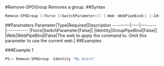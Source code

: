 #Remove-SPOGroup
Removes a group.
##Syntax
```powershell
Remove-SPOGroup [-Force [<SwitchParameter>]] [-Web <WebPipeBind>] [-Identity <GroupPipeBind>]
```


##Parameters
Parameter|Type|Required|Description
---------|----|--------|-----------
|Force|SwitchParameter|False||
|Identity|GroupPipeBind|False||
|Web|WebPipeBind|False|The web to apply the command to. Omit this parameter to use the current web.|
##Examples

###Example 1
```powershell
PS:> Remove-SPOGroup -Identity "My Users"
```

